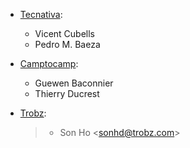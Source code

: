 - [Tecnativa](https://www.tecnativa.com):

  - Vicent Cubells
  - Pedro M. Baeza

- [Camptocamp](https://www.camptocamp.com):

  - Guewen Baconnier
  - Thierry Ducrest

- [Trobz](https://trobz.com):

  > - Son Ho \<<sonhd@trobz.com>\>
